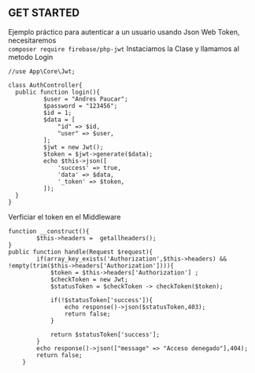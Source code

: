 ## GET STARTED
Ejemplo práctico para autenticar a un usuario usando Json Web Token, necesitaremos<br>
```composer require firebase/php-jwt```
Instaciamos la Clase y llamamos al metodo Login
```
//use App\Core\Jwt;

class AuthController{
  public function login(){ 
          $user = "Andres Paucar";
          $password = "123456";
          $id = 1;
          $data = [
              "id" => $id,
              "user" => $user,
          ];
          $jwt = new Jwt();
          $token = $jwt->generate($data);
          echo $this->json([
              'success' => true,
              'data' => $data,
              '_token' => $token,
          ]);
  }
}
```

Verficiar el token en el Middleware

```
function __construct(){
        $this->headers =  getallheaders();
}
public function handle(Request $request){
        if(array_key_exists('Authorization',$this->headers) && !empty(trim($this->headers['Authorization']))){
            $token = $this->headers['Authorization'] ;
            $checkToken = new Jwt;
            $statusToken = $checkToken -> checkToken($token);
           
            if(!$statusToken['success']){
                echo response()->json($statusToken,403);
                return false;
            }
            
            return $statusToken['success'];
        }
        echo response()->json(["message" => "Acceso denegado"],404);
        return false;
    }
```
